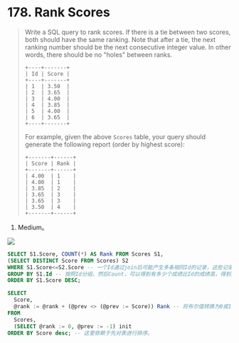 # 178. Rank Scores

> Write a SQL query to rank scores. If there is a tie between two scores, both should have the same ranking. Note that after a tie, the next ranking number should be the next consecutive integer value. In other words, there should be no "holes" between ranks.
>
> ```
> +----+-------+
> | Id | Score |
> +----+-------+
> | 1  | 3.50  |
> | 2  | 3.65  |
> | 3  | 4.00  |
> | 4  | 3.85  |
> | 5  | 4.00  |
> | 6  | 3.65  |
> +----+-------+
> ```
>
> For example, given the above `Scores` table, your query should generate the following report (order by highest score):
>
> ```
> +-------+------+
> | Score | Rank |
> +-------+------+
> | 4.00  | 1    |
> | 4.00  | 1    |
> | 3.85  | 2    |
> | 3.65  | 3    |
> | 3.65  | 3    |
> | 3.50  | 4    |
> +-------+------+
> ```

1. Medium。

![](https://assets.leetcode.com/users/sophiesu0827/image_1576871668.png)

```sql
SELECT S1.Score, COUNT(*) AS Rank FROM Scores S1,
(SELECT DISTINCT Score FROM Scores) S2
WHERE S1.Score<=S2.Score -- 一个Id通过join后可能产生多条相同Id的记录，这些记录中的Score大于等于Id的原Score。
GROUP BY S1.Id -- 按照Id分组，然后Count，可以得到有多少个成绩比Id的成绩高，得到Id的rank。
ORDER BY S1.Score DESC;
```

```sql
SELECT
  Score,
  @rank := @rank + (@prev <> (@prev := Score)) Rank -- 将布尔值转换为0或1。
FROM
  Scores,
  (SELECT @rank := 0, @prev := -1) init
ORDER BY Score desc; -- 这里依赖于先对表进行排序。
```

